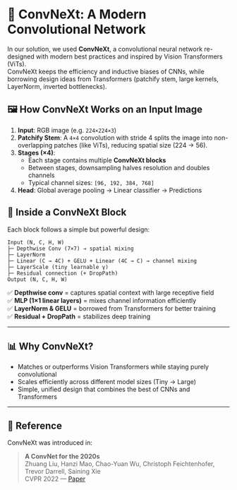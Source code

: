 # 🔬 ConvNeXt: A Modern Convolutional Network

In our solution, we used **ConvNeXt**, a convolutional neural network re-designed with modern best practices and inspired by Vision Transformers (ViTs).  
ConvNeXt keeps the efficiency and inductive biases of CNNs, while borrowing design ideas from Transformers (patchify stem, large kernels, LayerNorm, inverted bottlenecks).


## 🖼️ How ConvNeXt Works on an Input Image

1. **Input**: RGB image (e.g. `224×224×3`)  
2. **Patchify Stem**: A `4×4` convolution with stride 4 splits the image into non-overlapping patches (like ViTs), reducing spatial size (224 → 56).  
3. **Stages (×4)**:  
   - Each stage contains multiple **ConvNeXt blocks**  
   - Between stages, downsampling halves resolution and doubles channels  
   - Typical channel sizes: `[96, 192, 384, 768]`  
4. **Head**: Global average pooling → Linear classifier → Predictions  


## 🧩 Inside a ConvNeXt Block

Each block follows a simple but powerful design:
```
Input (N, C, H, W)
├─ Depthwise Conv (7×7) → spatial mixing
├─ LayerNorm
├─ Linear (C → 4C) + GELU + Linear (4C → C) → channel mixing
├─ LayerScale (tiny learnable γ)
├─ Residual connection (+ DropPath)
Output (N, C, H, W)
```


✅ **Depthwise conv** = captures spatial context with large receptive field  
✅ **MLP (1×1 linear layers)** = mixes channel information efficiently  
✅ **LayerNorm & GELU** = borrowed from Transformers for better training  
✅ **Residual + DropPath** = stabilizes deep training  

---

## 📊 Why ConvNeXt?

- Matches or outperforms Vision Transformers while staying purely convolutional  
- Scales efficiently across different model sizes (Tiny → Large)  
- Simple, unified design that combines the best of CNNs and Transformers  

---

## 📖 Reference

ConvNeXt was introduced in:  
> **A ConvNet for the 2020s**  
> Zhuang Liu, Hanzi Mao, Chao-Yuan Wu, Christoph Feichtenhofer, Trevor Darrell, Saining Xie  
> CVPR 2022 — [Paper](https://arxiv.org/abs/2201.03545)

